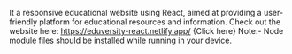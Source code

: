 It a responsive educational website using React, aimed at providing a user-friendly platform for educational resources and information.
Check out the website here: https://eduversity-react.netlify.app/ {Click here}
Note:- Node module files should be installed while running in your device.
